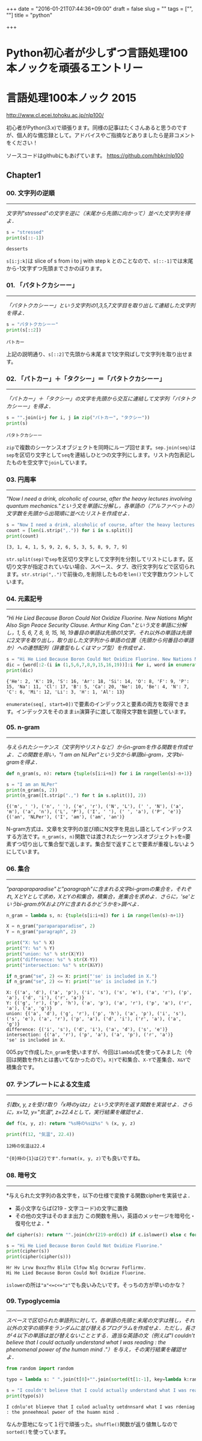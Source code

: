 +++
date = "2016-01-21T07:44:36+09:00"
draft = false
slug = ""
tags = ["", ""]
title = "python"

+++
# Python初心者が少しずつ言語処理100本ノックを頑張るエントリー
# 言語処理100本ノック 2015

http://www.cl.ecei.tohoku.ac.jp/nlp100/

初心者がPython(3.x)で頑張ります。同様の記事はたくさんあると思うのですが、個人的な備忘録として。アドバイスやご指摘などありましたら是非コメントをください！

ソースコードはgithubにもあげています。
https://github.com/hbkr/nlp100

## Chapter1

### 00. 文字列の逆順
***
*文字列"stressed"の文字を逆に（末尾から先頭に向かって）並べた文字列を得よ．*

```py3:000.py
s = "stressed"
print(s[::-1])
```
```
desserts
```

`s[i:j:k]`は slice of s from i to j with step k とのことなので、`s[::-1]`では末尾から-1文字ずつ先頭までさかのぼります。

### 01. 「パタトクカシーー」
***
*「パタトクカシーー」という文字列の1,3,5,7文字目を取り出して連結した文字列を得よ．*

```py3:001.py
s = "パタトクカシーー"
print(s[::2])
```
```
パトカー
```

上記の説明通り、`s[::2]`で先頭から末尾まで1文字飛ばしで文字列を取り出せます。

### 02. 「パトカー」＋「タクシー」＝「パタトクカシーー」
***
*「パトカー」＋「タクシー」の文字を先頭から交互に連結して文字列「パタトクカシーー」を得よ．*

```py3:002.py
s = "".join(i+j for i, j in zip("パトカー", "タクシー"))
print(s)
```
```
パタトクカシーー
```

`zip`で複数のシーケンスオブジェクトを同時にループ回せます。`sep.join(seq)`は`sep`を区切り文字として`seq`を連結しひとつの文字列にします。リスト内包表記したものを空文字で`join`しています。

### 03. 円周率
***
*"Now I need a drink, alcoholic of course, after the heavy lectures involving quantum mechanics."という文を単語に分解し，各単語の（アルファベットの）文字数を先頭から出現順に並べたリストを作成せよ．*

```py3:003.py
s = "Now I need a drink, alcoholic of course, after the heavy lectures involving quantum mechanics."
count = [len(i.strip(",.")) for i in s.split()]
print(count)
```
```
[3, 1, 4, 1, 5, 9, 2, 6, 5, 3, 5, 8, 9, 7, 9]
```

`str.split(sep)`で`sep`を区切り文字として文字列を分割してリストにします。区切り文字が指定されていない場合、スペース、タブ、改行文字列などで区切られます。`str.strip(",.")`で前後の,.を削除したものを`len()`で文字数カウントしています。

### 04. 元素記号
***
*"Hi He Lied Because Boron Could Not Oxidize Fluorine. New Nations Might Also Sign Peace Security Clause. Arthur King Can."という文を単語に分解し，1, 5, 6, 7, 8, 9, 15, 16, 19番目の単語は先頭の1文字，それ以外の単語は先頭に2文字を取り出し，取り出した文字列から単語の位置（先頭から何番目の単語か）への連想配列（辞書型もしくはマップ型）を作成せよ．*

```py3:004.py
s = "Hi He Lied Because Boron Could Not Oxidize Fluorine. New Nations Might Also Sign Peace Security Clause. Arthur King Can."
dic = {word[:2-(i in (1,5,6,7,8,9,15,16,19))]:i for i, word in enumerate(s.replace(".", "").split(), 1)}
print(dic)
```
```
{'He': 2, 'K': 19, 'S': 16, 'Ar': 18, 'Si': 14, 'O': 8, 'F': 9, 'P': 15, 'Na': 11, 'Cl': 17, 'B': 5, 'Ca': 20, 'Ne': 10, 'Be': 4, 'N': 7, 'C': 6, 'Mi': 12, 'Li': 3, 'H': 1, 'Al': 13}
```

`enumerate(seq[, start=0])`で要素のインデックスと要素の両方を取得できます。インデックスをそのまま`in`演算子に渡して取得文字数を調整しています。

### 05. n-gram
***
*与えられたシーケンス（文字列やリストなど）からn-gramを作る関数を作成せよ．この関数を用い，"I am an NLPer"という文から単語bi-gram，文字bi-gramを得よ．*

```py3:005.py
def n_gram(s, n): return {tuple(s[i:i+n]) for i in range(len(s)-n+1)}

s = "I am an NLPer"
print(n_gram(s, 2))
print(n_gram([t.strip(".,") for t in s.split()], 2))
```
```
{('m', ' '), ('n', ' '), ('e', 'r'), ('N', 'L'), (' ', 'N'), ('a', 'm'), ('a', 'n'), ('L', 'P'), ('I', ' '), (' ', 'a'), ('P', 'e')}
{('an', 'NLPer'), ('I', 'am'), ('am', 'an')}
```

N-gram方式は、文章を文字列の並び順にN文字を見出し語としてインデックスする方法です。`n_gram(s, n)`関数では渡されたシーケンスオブジェクト`s`を`n`要素ずつ切り出して集合型で返します。集合型で返すことで要素が重複しないようにしています。

### 06. 集合
***
*"paraparaparadise"と"paragraph"に含まれる文字bi-gramの集合を，それぞれ, XとYとして求め，XとYの和集合，積集合，差集合を求めよ．さらに，'se'というbi-gramがXおよびYに含まれるかどうかを>調べよ．*

```py3:006.py
n_gram = lambda s, n: {tuple(s[i:i+n]) for i in range(len(s)-n+1)}

X = n_gram("paraparaparadise", 2)
Y = n_gram("paragraph", 2)

print("X: %s" % X)
print("Y: %s" % Y)
print("union: %s" % str(X|Y))
print("difference: %s" % str(X-Y))
print("intersection: %s" % str(X&Y))

if n_gram("se", 2) <= X: print("'se' is included in X.")
if n_gram("se", 2) <= Y: print("'se' is included in Y.")
```
```
X: {('a', 'd'), ('a', 'p'), ('i', 's'), ('s', 'e'), ('a', 'r'), ('p', 'a'), ('d', 'i'), ('r', 'a')}
Y: {('g', 'r'), ('p', 'h'), ('a', 'p'), ('a', 'r'), ('p', 'a'), ('r', 'a'), ('a', 'g')}
union: {('a', 'd'), ('g', 'r'), ('p', 'h'), ('a', 'p'), ('i', 's'), ('s', 'e'), ('a', 'r'), ('p', 'a'), ('d', 'i'), ('r', 'a'), ('a', 'g')}
difference: {('i', 's'), ('d', 'i'), ('a', 'd'), ('s', 'e')}
intersection: {('a', 'r'), ('p', 'a'), ('a', 'p'), ('r', 'a')}
'se' is included in X.
```

005.pyで作成した`n_gram`を使いますが、今回は`lambda`式を使ってみました（今回は関数を作れとは書いてなかったので）。`X|Y`で和集合、`X-Y`で差集合、`X&Y`で積集合です。

### 07. テンプレートによる文生成
***
*引数x, y, zを受け取り「x時のyはz」という文字列を返す関数を実装せよ．さらに，x=12, y="気温", z=22.4として，実行結果を確認せよ．*

```py3:007.py
def f(x, y, z): return "%s時の%sは%s" % (x, y, z)

print(f(12, "気温", 22.4))
```
```
12時の気温は22.4
```

`"{0}時の{1}は{2}です".format(x, y, z)`でも良いですね。

### 08. 暗号文
***
*与えられた文字列の各文字を，以下の仕様で変換する関数cipherを実装せよ．
- 英小文字ならば(219 - 文字コード)の文字に置換
- その他の文字はそのまま出力
この関数を用い，英語のメッセージを暗号化・復号化せよ．*

```py3:008.py
def cipher(s): return "".join(chr(219-ord(c)) if c.islower() else c for c in s)

s = "Hi He Lied Because Boron Could Not Oxidize Fluorine."
print(cipher(s))
print(cipher(cipher(s)))
```
```
Hr Hv Lrvw Bvxzfhv Blilm Clfow Nlg Ocrwrav Foflirmv.
Hi He Lied Because Boron Could Not Oxidize Fluorine.
```

`islower`の所は`"a"<=c<="z"`でも良いみたいです。そっちの方が早いのかな？

### 09. Typoglycemia
***
*スペースで区切られた単語列に対して，各単語の先頭と末尾の文字は残し，それ以外の文字の順序をランダムに並び替えるプログラムを作成せよ．ただし，長さが４以下の単語は並び替えないこととする．適当な英語の文（例えば"I couldn't believe that I could actually understand what I was reading : the phenomenal power of the human mind ."）を与え，その実行結果を確認せよ．*

```py3:009.py
from random import random

typo = lambda s: " ".join(t[0]+"".join(sorted(t[1:-1], key=lambda k:random()))+t[-1] if len(t) > 4 else t for t in s.split())

s = "I couldn't believe that I could actually understand what I was reading : the phenomenal power of the human mind ."
print(typo(s))
```
```
I cdnlu'ot blieeve that I culod aclualty uetdnnsard what I was rdeniag : the pnneehmoal pwoer of the huamn mind .
```

なんか意地になって１行で頑張った。`shuffle()`関数が返り値無しなので`sorted()`を使っています。


